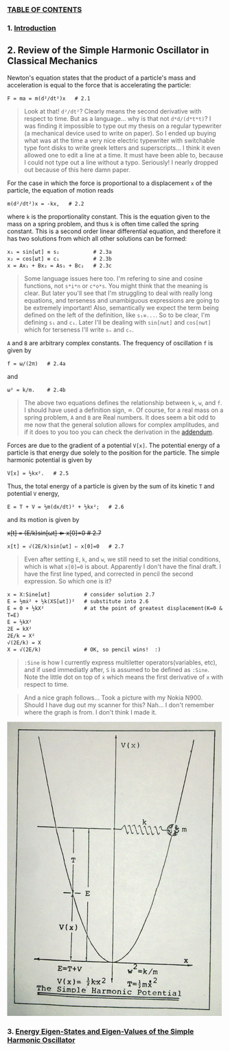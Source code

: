 ### [TABLE OF CONTENTS](CONTENTS.md)

### 1. [Introduction](INTRODUCTION.md)

## 2. Review of the Simple Harmonic Oscillator in Classical Mechanics

Newton's equation states that the product of a particle's mass and acceleration is equal to
the force that is accelerating the particle:

    F = ma = m(d²/dt²)x   # 2.1

> Look at that! `d²/dt²`?  Clearly means the second derivative with respect to time.
> But as a language... why is that not `d*d/(d*t*t)`?
> I was finding it impossible to type out my thesis on a regular typewriter
> (a mechanical device used to write on paper).
> So I ended up buying what was at the time a very nice electric typewriter with switchable
> type font disks to write greek letters and superscripts...
> I think it even allowed one to edit a line at a time.
> It must have been able to, because I could not type out a line without a typo.
> Seriously! I nearly dropped out because of this here damn paper.

For the case in which the force is proportional to a displacement `x` of the particle,
the equation of motion reads

    m(d²/dt²)x = -kx,   # 2.2

where `k` is the proportionality constant.
This is the equation given to the mass on a spring problem, and thus
`k` is often time called the spring constant.
This is a second order linear differential equation, and therefore
it has two solutions from which all other solutions can be formed:

    x₁ = sin[ωt] ≡ s₁           # 2.3a
    x₂ = cos[ωt] ≡ c₁           # 2.3b
    x = Ax₁ + Bx₂ = As₁ + Bc₁   # 2.3c

> Some language issues here too.
> I'm refering to sine and cosine functions, not `s*i*n` or `c*o*s`.
> You might think that the meaning is clear.
> But later you'll see that I'm struggling to deal with really long equations, and
> terseness and unambiguous expressions are going to be extremely important!
> Also, semantically we expect the term being defined on the left of the definition,
> like `s₁≡...`.  So to be clear, I'm defining `s₁` and `c₁`.
> Later I'll be dealing with `sin[nωt]` and `cos[nωt]` which
> for terseness I'll write `sₙ` and `cₙ`.

`A` and `B` are arbitrary complex constants.
The frequency of oscillation `f` is given by

    f = ω/(2π)   # 2.4a

and

    ω² = k/m.    # 2.4b

> The above two equations defines the relationship between `k`, `w`, and `f`.
> I should have used a definition sign, ≐.
> Of course, for a real mass on a spring problem, `A` and `B` are Real numbers.
> It does seem a bit odd to me now that the general solution allows for complex amplitudes, and
> if it does to you too you can check the derivation in the [addendum](SPRING.md).

Forces are due to the gradient of a potential `V[x]`.
The potential energy of a particle is that energy due solely to the position for the particle.
The simple harmonic potential is given by

    V[x] = ½kx².   # 2.5

Thus, the total energy of a particle is given by
the sum of its kinetic `T` and potential `V` energy,

    E = T + V = ½m(dx/dt)² + ½kx²;   # 2.6

and its motion is given by

~~x[t] = (E/k)sin[ωt] ⇐  x[0]=0   # 2.7~~

    x[t] = √(2E/k)sin[ωt] ⇐ x[0]=0   # 2.7

> Even after setting `E`, `k`, and `w`, we still need to set the initial conditions,
> which is what `x[0]=0` is about.
> Apparently I don't have the final draft.
> I have the first line typed, and corrected in pencil the second expression.
> So which one is it?
```
x = X:Sine[ωt]           # consider solution 2.7
E = ½mẋ² + ½k(XS[ωt])²   # substitute into 2.6
E = 0 + ½kX²             # at the point of greatest displacement(K=0 & T=E)
E = ½kX²
2E = kX²
2E/k = X²
√(2E/k) = X
X = √(2E/k)              # OK, so pencil wins!  :)
```
> `:Sine` is how I currently express multiletter operators(variables, etc), and
> if used immediatly after, `S` is assumed to be defined as `:Sine`.
> Note the little dot on top of `ẋ` which means the first derivative of `x` with respect to time.

> And a nice graph follows...
> Took a picture with my Nokia N900. Should I have dug out my scanner for this? Nah...
> I don't remember where the graph is from.  I don't think I made it.

![Graph](images/graph_500_684.png)

### 3. [Energy Eigen-States and Eigen-Values of the Simple Harmonic Oscillator](QMSHO.md)
